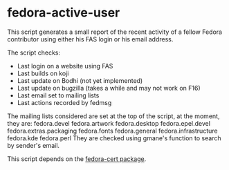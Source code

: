 fedora-active-user
==================

This script generates a small report of the recent activity
of a fellow Fedora contributor using either his FAS login
or his email address.

The script checks:
- Last login on a website using FAS
- Last builds on koji
- Last update on Bodhi (not yet implemented)
- Last update on bugzilla (takes a while and may not work on F16)
- Last email set to mailing lists
- Last actions recorded by fedmsg

The mailing lists considered are set at the top of the script, at
the moment, they are:
  fedora.devel
  fedora.artwork
  fedora.desktop
  fedora.epel.devel
  fedora.extras.packaging
  fedora.fonts
  fedora.general
  fedora.infrastructure
  fedora.kde
  fedora.perl
They are checked using gmane's function to search by sender's email.

This script depends on the [fedora-cert package](https://pagure.io/fedora-packager).

